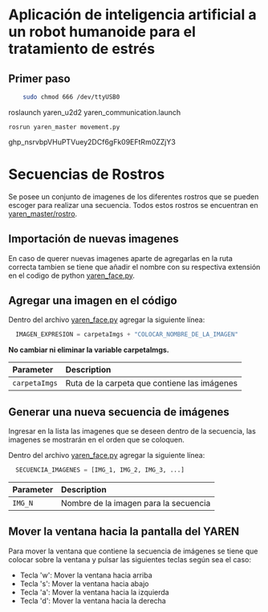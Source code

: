 # Aplicación de inteligencia artificial a un robot humanoide para el tratamiento de estrés

## Primer paso
```bash
    sudo chmod 666 /dev/ttyUSB0
```
roslaunch yaren_u2d2 yaren_communication.launch

    rosrun yaren_master movement.py




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

# Secuencias de Rostros

Se posee un conjunto de imagenes de los diferentes rostros que se pueden escoger para realizar una secuencia. Todos estos rostros se encuentran en [yaren_master/rostro](https://github.com/RAMEL-ESPOL/YAREN/tree/main/yaren_master/rostro).


## Importación de nuevas imagenes

En caso de querer nuevas imagenes aparte de agregarlas en la ruta correcta tambien se tiene que añadir el nombre con su respectiva extensión en el codigo de python [yaren_face.py](https://github.com/RAMEL-ESPOL/YAREN/blob/main/yaren_master/src/yaren_face.py).


## Agregar una imagen en el código

Dentro del archivo [yaren_face.py](https://github.com/RAMEL-ESPOL/YAREN/blob/main/yaren_master/src/yaren_face.py) agregar la siguiente línea:

```python
  IMAGEN_EXPRESION = carpetaImgs + "COLOCAR_NOMBRE_DE_LA_IMAGEN"
```
**No cambiar ni eliminar la variable carpetaImgs.**

| Parameter | Description                       |
| :-------- | :-------------------------------- |
| `carpetaImgs`| Ruta de la carpeta que contiene las imágenes |

## Generar una nueva secuencia de imágenes

Ingresar en la lista las imagenes que se deseen dentro de la secuencia, las imagenes se mostrarán en el orden que se coloquen.

Dentro del archivo [yaren_face.py](https://github.com/RAMEL-ESPOL/YAREN/blob/main/yaren_master/src/yaren_face.py) agregar la siguiente línea:

```python
  SECUENCIA_IMAGENES = [IMG_1, IMG_2, IMG_3, ...]
```

| Parameter | Description                       |
| :-------- | :-------------------------------- |
| `IMG_N`| Nombre de la imagen para la secuencia |

## Mover la ventana hacia la pantalla del YAREN

Para mover la ventana que contiene la secuencia de imágenes se tiene que colocar sobre la ventana y pulsar las siguientes teclas según sea el caso:

- Tecla 'w': Mover la ventana hacia arriba
- Tecla 's': Mover la ventana hacia abajo
- Tecla 'a': Mover la ventana hacia la izquierda
- Tecla 'd': Mover la ventana hacia la derecha
